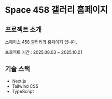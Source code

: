 # Space 458 갤러리 홈페이지

## 프로젝트 소개

스페이스 458 갤러리의 홈페이지 입니다.

프로젝트 기간 : 2025.08.03 ~ 2025.10.01

## 기술 스택

- Next.js
- Tailwind CSS
- TypeScript

